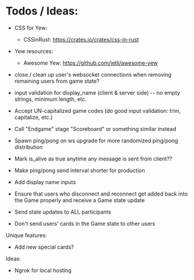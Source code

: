 # Todos / Ideas:
- CSS for Yew:
  - CSSinRust: https://crates.io/crates/css-in-rust
- Yew resources: 
  - Awesome Yew: https://github.com/jetli/awesome-yew

- close / clean up user's websocket connections when removing remaining users from game state?
- input validation for display_name (client & server side) -- no empty strings, minimum length, etc.
- Accept UN-capitalized game codes (do good input validation: trim, capitalize, etc.)
- Call "Endgame" stage "Scoreboard" or something similar instead
- Spawn ping/pong on ws upgrade for more randomized ping/pong distribution
- Mark is_alive as true anytime any message is sent from client??
- Make ping/pong send interval shorter for production 
- Add display name inputs
- Ensure that users who disconnect and reconnect get added back into the Game properly and receive a Game state update
- Send state updates to ALL participants
- Don't send users' cards in the Game state to other users


Unique features:
- Add new special cards?

Ideas:
- Ngrok for local hosting